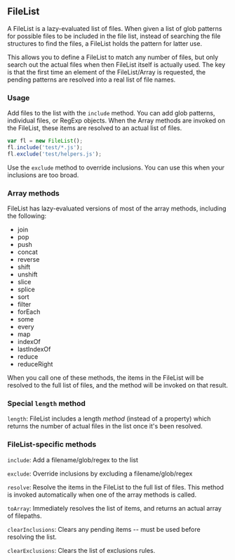 ## FileList

A FileList is a lazy-evaluated list of files. When given a list of glob patterns for possible files to be included in
the file list, instead of searching the file structures to find the files, a FileList holds the pattern for latter use.

This allows you to define a FileList to match any number of files, but only search out the actual files when then
FileList itself is actually used. The key is that the first time an element of the FileList/Array is requested, the
pending patterns are resolved into a real list of file names.

### Usage

Add files to the list with the `include` method. You can add glob patterns, individual files, or RegExp objects. When
the Array methods are invoked on the FileList, these items are resolved to an actual list of files.

```javascript
var fl = new FileList();
fl.include('test/*.js');
fl.exclude('test/helpers.js');
```

Use the `exclude` method to override inclusions. You can use this when your inclusions are too broad.

### Array methods

FileList has lazy-evaluated versions of most of the array methods, including the following:

* join
* pop
* push
* concat
* reverse
* shift
* unshift
* slice
* splice
* sort
* filter
* forEach
* some
* every
* map
* indexOf
* lastIndexOf
* reduce
* reduceRight

When you call one of these methods, the items in the FileList will be resolved to the full list of files, and the method
will be invoked on that result.

### Special `length` method

`length`: FileList includes a length *method* (instead of a property) which returns the number of actual files in the
list once it's been resolved.

### FileList-specific methods

`include`: Add a filename/glob/regex to the list

`exclude`: Override inclusions by excluding a filename/glob/regex

`resolve`: Resolve the items in the FileList to the full list of files. This method is invoked automatically when one of
the array methods is called.

`toArray`: Immediately resolves the list of items, and returns an actual array of filepaths.

`clearInclusions`: Clears any pending items -- must be used before resolving the list.

`clearExclusions`: Clears the list of exclusions rules.



